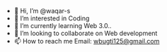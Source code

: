 - 👋 Hi, I’m @waqar-s
- 👀 I’m interested in Coding
- 🌱 I’m currently learning Web 3.0..
- 💞️ I’m looking to collaborate on Web development 
- 📫 How to reach me
     Email: wbugti125@gmail.com 
     

<!---
waqar-s/waqar-s is a ✨ special ✨ repository because its `README.md` (this file) appears on your GitHub profile.
You can click the Preview link to take a look at your changes.
--->
